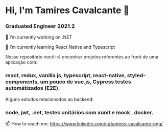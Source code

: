 # Hi, I'm Tamires Cavalcante 👋
### Graduated Engineer 2021.2

🔭 I’m currently working on .NET

🌱 I’m currently learning React Native and Typescript

Nesse repositório você irá encontrar projetos referentes ao front de uma aplicação com: 
### react, redux, vanilla js, typescript, react-native, styled-components, um pouco de vue.js, Cypress testes automátizados (E2E).

Alguns estudos relacionados ao backend: 
### node, jwt, .net, testes unitários com xunit e mock , docker.

📫 How to reach me: https://www.linkedin.com/in/tamires-cavalcante-eng/


